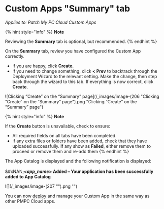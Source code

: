 # Custom Apps "Summary" tab

_Applies to: Patch My PC Cloud Custom Apps_

{% hint style="info" %}
**Note**

Reviewing the **Summary** tab is optional, but recommended.
{% endhint %}

On the **Summary** tab, review you have configured the Custom App correctly.

* If you are happy, click **Create**.
* If you need to change something, click **< Prev** to backtrack through the Deployment Wizard to the relevant setting. Make the change, then step back through the wizard to this tab. If everything is now correct, click **Create**.

![Clicking “Create” on the “Summary” page](/_images/image-(206 "Clicking “Create” on the “Summary” page").png "Clicking “Create” on the “Summary” page")

{% hint style="info" %}
**Note**

If the **Create** button is unavailable, check to ensure:

* All required fields on all tabs have been completed.
* If any extra files or folders have been added, check that they have uploaded successfully. If any show as **Failed**, either remove them to proceed or remove them and re-add them
{% endhint %}

The App Catalog is displayed and the following notification is displayed:\
\
&#xNAN;**<**_**app\_name**_**> Added – Your application has been successfully added to App Catalog**

![](/_images/image-(207 "").png "")

You can now [deploy](../../cloud-deployments/) and manage your Custom App in the same way as other PMPC Cloud apps.

